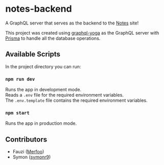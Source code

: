 # notes-backend

A GraphQL server that serves as the backend to the [Notes](https://merfoo-notes.netlify.com/) site!

This project was created using [graphql-yoga](https://github.com/prisma-labs/graphql-yoga) as the GraphQL server with [Prisma](https://github.com/prisma/prisma) to handle all the database operations.

## Available Scripts

In the project directory you can run:

### `npm run dev`

Runs the app in development mode.<br />
Reads a `.env` file for the required environment variables.<br />
The `.env.template` file contains the required environment variables.

### `npm start`

Runs the app in production mode.

## Contributors
* Fauzi ([Merfoo](https://github.com/Merfoo))
* Symon ([symonr9](https://github.com/symonr9))
